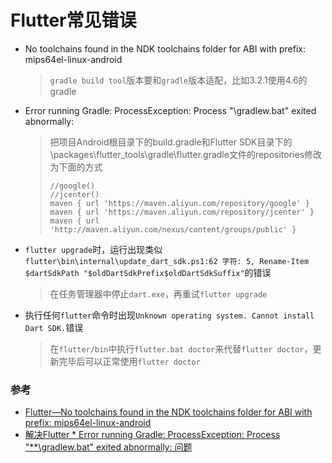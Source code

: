 # Flutter常见错误

* No toolchains found in the NDK toolchains folder for ABI with prefix: mips64el-linux-android

  > `gradle build tool`版本要和`gradle`版本适配，比如3.2.1使用4.6的gradle



* Error running Gradle: ProcessException: Process "\gradlew.bat" exited abnormally:

	> 把项目Android根目录下的build.gradle和Flutter SDK目录下的\packages\flutter_tools\gradle\flutter.gradle文件的repositories修改为下面的方式
	>
	> ```
	>//google()
	>//jcenter()
	>maven { url 'https://maven.aliyun.com/repository/google' }
    >maven { url 'https://maven.aliyun.com/repository/jcenter' }
    >maven { url 'http://maven.aliyun.com/nexus/content/groups/public' }
	> ```

* `flutter upgrade`时，运行出现类似`flutter\bin\internal\update_dart_sdk.ps1:62 字符: 5, Rename-Item $dartSdkPath "$oldDartSdkPrefix$oldDartSdkSuffix"`的错误

  > 在任务管理器中停止`dart.exe`，再重试`flutter upgrade`

* 执行任何`flutter`命令时出现`Unknown operating system. Cannot install Dart SDK.`错误

  > 在`flutter/bin`中执行`flutter.bat doctor`来代替`flutter doctor`，更新完毕后可以正常使用`flutter doctor`

### 参考

* [Flutter—No toolchains found in the NDK toolchains folder for ABI with prefix: mips64el-linux-android](https://blog.csdn.net/baoolong/article/details/82839931)
* [解决Flutter * Error running Gradle: ProcessException: Process "**\gradlew.bat" exited abnormally: 问题](https://www.jianshu.com/p/ff64e4ff3ffe)